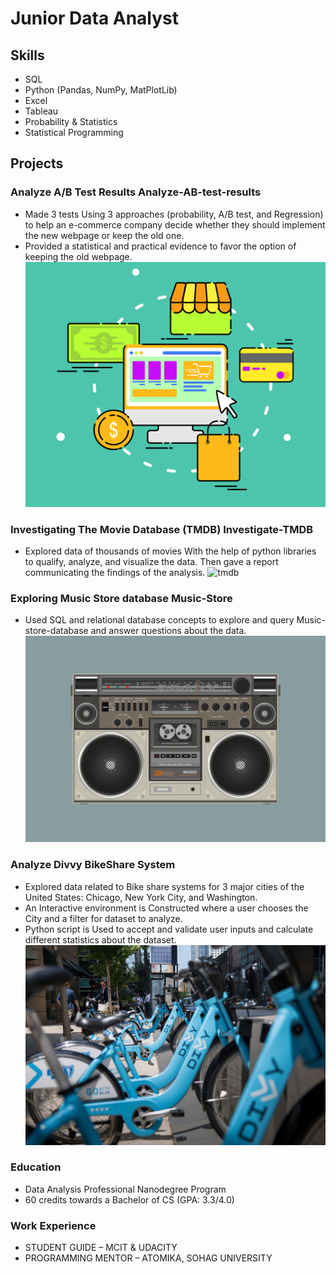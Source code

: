 # Junior Data Analyst

## Skills
- SQL
-	Python (Pandas, NumPy, MatPlotLib)
-	Excel
-	Tableau
-	Probability & Statistics 
-	Statistical Programming

## Projects

### Analyze A/B Test Results Analyze-AB-test-results
-	Made 3 tests Using 3 approaches (probability, A/B test, and Regression) to help an e-commerce company decide whether they should implement the new webpage or keep the old one.
-	Provided a statistical and practical evidence to favor the option of keeping the old webpage.
![shopping](/assets/img/shopping-5217035_1280.png)

### Investigating The Movie Database (TMDB) Investigate-TMDB
-	Explored data of thousands of movies With the help of python libraries to qualify, analyze, and visualize the data. Then gave a report communicating the findings of the analysis.
![tmdb](/assets/img/tmdb.png)

### Exploring Music Store database Music-Store
-	Used SQL and relational database concepts to explore and query Music-store-database and answer questions about the data.
![music-store](/assets/img/radio-cassette-3634616_1280.jpg)

### Analyze Divvy BikeShare System
- Explored data related to Bike share systems for 3 major cities of the United States: Chicago, New York City, and Washington.
- An Interactive environment is Constructed where a user chooses the City and a filter for dataset to analyze.
- Python script is Used to accept and validate user inputs and calculate different statistics about the dataset.
![bikeshare](/assets/img/bikeshare.jpg)

### Education
- Data Analysis Professional Nanodegree Program
- 60 credits towards a Bachelor of CS (GPA: 3.3/4.0)


### Work Experience
- STUDENT GUIDE – MCIT & UDACITY
- PROGRAMMING MENTOR – ATOMIKA, SOHAG UNIVERSITY
